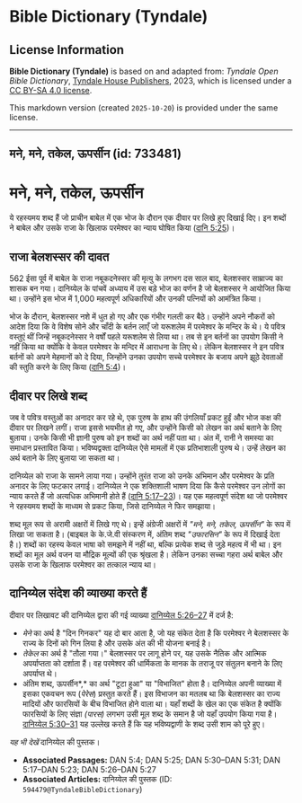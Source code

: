 # Bible Dictionary (Tyndale)

## License Information

**Bible Dictionary (Tyndale)** is based on and adapted from: _Tyndale Open Bible Dictionary_, [Tyndale House Publishers](https://tyndaleopenresources.com/), 2023, which is licensed under a [CC BY-SA 4.0 license](https://creativecommons.org/licenses/by-sa/4.0/legalcode.en).

This markdown version (created `2025-10-20`) is provided under the same license.



--------------------------------

## मने, मने, तकेल, ऊपर्सीन (id: 733481)

मने, मने, तकेल, ऊपर्सीन
=======================

ये रहस्यमय शब्द हैं जो प्राचीन बाबेल में एक भोज के दौरान एक दीवार पर लिखे हुए दिखाई दिए। इन शब्दों ने बाबेल और उसके राजा के खिलाफ परमेश्वर का न्याय घोषित किया ([दानि 5:25](https://ref.ly/Dan5:25))।

राजा बेलशस्सर की दावत
---------------------

562 ईसा पूर्व में बाबेल के राजा नबूकदनेस्सर की मृत्यु के लगभग दस साल बाद, बेलशस्सर साम्राज्य का शासक बन गया। दानिय्येल के पांचवें अध्याय में उस बड़े भोज का वर्णन है जो बेलशस्सर ने आयोजित किया था। उन्होंने इस भोज में 1,000 महत्वपूर्ण अधिकारियों और उनकी पत्नियों को आमंत्रित किया।

भोज के दौरान, बेलशस्सर नशे में धुत हो गए और एक गंभीर गलती कर बैठे। उन्होंने अपने नौकरों को आदेश दिया कि वे विशेष सोने और चाँदी के बर्तन लाएँ जो यरूशलेम में परमेश्वर के मन्दिर के थे। ये पवित्र वस्तुएं थीं जिन्हें नबूकदनेस्सर ने वर्षों पहले यरूशलेम से लिया था। तब से इन बर्तनों का उपयोग किसी ने नहीं किया था क्योंकि वे केवल परमेश्वर के मन्दिर में आराधना के लिए थे। लेकिन बेलशस्सर ने इन पवित्र बर्तनों को अपने मेहमानों को दे दिया, जिन्होंने उनका उपयोग सच्चे परमेश्वर के बजाय अपने झूठे देवताओं की स्तुति करने के लिए किया ([दानि 5:4](https://ref.ly/Dan5:4))।

दीवार पर लिखे शब्द
------------------

जब वे पवित्र वस्तुओं का अनादर कर रहे थे, एक पुरुष के हाथ की उंगलियाँ प्रकट हुईं और भोज कक्ष की दीवार पर लिखने लगीं। राजा इससे भयभीत हो गए, और उन्होंने किसी को लेखन का अर्थ बताने के लिए बुलाया। उनके किसी भी ज्ञानी पुरुष को इन शब्दों का अर्थ नहीं पता था। अंत में, रानी ने समस्या का समाधान प्रस्तावित किया। भविष्यद्वक्ता दानिय्येल ऐसे मामलों में एक प्रतिभाशाली पुरुष थे। उन्हें लेखन का अर्थ बताने के लिए बुलाया जा सकता था।

दानिय्येल को राजा के सामने लाया गया। उन्होंने तुरंत राजा को उनके अभिमान और परमेश्वर के प्रति अनादर के लिए फटकार लगाई। दानिय्येल ने एक शक्तिशाली भाषण दिया कि कैसे परमेश्वर उन लोगों का न्याय करते हैं जो अत्यधिक अभिमानी होते हैं ([दानि 5:17–23](https://ref.ly/Dan5:17-Dan5:23))। यह एक महत्वपूर्ण संदेश था जो परमेश्वर ने रहस्यमय शब्दों के माध्यम से प्रकट किया, जिसे दानिय्येल ने फिर समझाया।

शब्द मूल रूप से अरामी अक्षरों में लिखे गए थे। इन्हें अंग्रेजी अक्षरों में *"*मने, मने, तकेल, ऊपर्सीन*"* के रूप में लिखा जा सकता है। (बाइबल के के.जे.वी संस्करण में, अंतिम शब्द *"उफारसिन"* के रूप में दिखाई देता है।) शब्दों का रहस्य केवल भाषा को समझने में नहीं था, बल्कि प्रत्येक शब्द से जुड़े महत्व में भी था। इन शब्दों का मूल अर्थ वजन या मौद्रिक मूल्यों की एक श्रृंखला है। लेकिन उनका सच्चा गहरा अर्थ बाबेल और उसके राजा के खिलाफ परमेश्वर का तत्काल न्याय था।

दानिय्येल संदेश की व्याख्या करते हैं
------------------------------------

दीवार पर लिखावट की दानिय्येल द्वारा की गई व्याख्या [दानिय्येल 5:26–27](https://ref.ly/Dan5:26-Dan5:27) में दर्ज है:

* *मेने* का अर्थ है "दिन गिनकर" यह दो बार आता है, जो यह संकेत देता है कि परमेश्वर ने बेलशस्सर के राज्य के दिनों को गिन लिया है और उसके अंत की भी योजना बनाई है।
* *तेकेल* का अर्थ है "तौला गया।" बेलशस्सर पर लागू होने पर, यह उसके नैतिक और आत्मिक अपर्याप्तता को दर्शाता हैं। वह परमेश्वर की धार्मिकता के मानक के तराजू पर संतुलन बनाने के लिए अपर्याप्त थे।
* अंतिम शब्द, ऊपर्सीन*,* का अर्थ "टूटा हुआ" या "विभाजित" होता है। दानिय्येल अपनी व्याख्या में इसका एकवचन रूप (*पेरेस*) प्रस्तुत करते हैं। इस विभाजन का मतलब था कि बेलशस्सर का राज्य मादियों और फारसियों के बीच विभाजित होने वाला था। यहाँ शब्दों के खेल का एक संकेत है क्योंकि फारसियों के लिए संज्ञा *(पारस)* लगभग उसी मूल शब्द के समान है जो यहाँ उपयोग किया गया है। [दानिय्येल 5:30–31](https://ref.ly/Dan5:30-Dan5:31) यह उल्लेख करते हैं कि यह भविष्यद्वाणी के शब्द उसी शाम को पूरे हुए।

*यह भी देखें* दानिय्येल की पुस्तक।

* **Associated Passages:** DAN 5:4; DAN 5:25; DAN 5:30–DAN 5:31; DAN 5:17–DAN 5:23; DAN 5:26–DAN 5:27
* **Associated Articles:** दानिय्येल की पुस्तक (ID: `594479@TyndaleBibleDictionary`)

